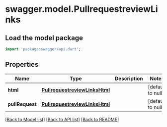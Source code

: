 # swagger.model.PullrequestreviewLinks

## Load the model package
```dart
import 'package:swagger/api.dart';
```

## Properties
Name | Type | Description | Notes
------------ | ------------- | ------------- | -------------
**html** | [**PullrequestreviewLinksHtml**](PullrequestreviewLinksHtml.md) |  | [default to null]
**pullRequest** | [**PullrequestreviewLinksHtml**](PullrequestreviewLinksHtml.md) |  | [default to null]

[[Back to Model list]](../README.md#documentation-for-models) [[Back to API list]](../README.md#documentation-for-api-endpoints) [[Back to README]](../README.md)

